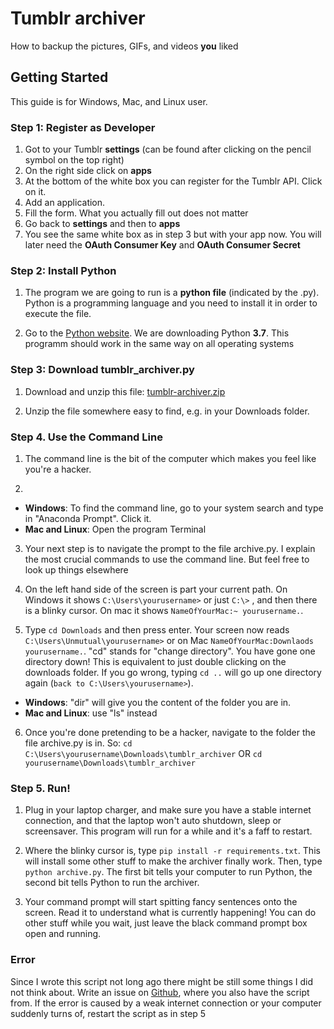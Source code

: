 # Tumblr archiver

How to backup the pictures, GIFs, and videos **you** liked



## Getting Started
This guide is for Windows, Mac, and Linux user. 

### Step 1: Register as Developer
1. Got to your Tumblr **settings** (can be found after clicking on the pencil symbol on the top right)
2. On the right side click on **apps**
3. At the bottom of the white box you can register for the Tumblr API. Click on it.
4. Add an application.
5. Fill the form. What you actually fill out does not matter
6. Go back to **settings** and then to **apps**
7. You see the same white box as in step 3 but with your app now. You will later need the **OAuth Consumer Key** and **OAuth Consumer Secret**

### Step 2: Install Python
1. The program we are going to run is a **python file** (indicated by the .py). Python is a programming language and you need to install it in order to execute the file.

2. Go to the [Python website](https://www.anaconda.com/download/). We are downloading Python **3.7**. This programm should work in the same way on all operating systems


### Step 3: Download tumblr_archiver.py

1. Download and unzip this file: [tumblr-archiver.zip](https://github.com/aauss/tumblr_archiver/zipball/master)

2. Unzip the file somewhere easy to find, e.g. in your Downloads folder. 


### Step 4. Use the Command Line

1. The command line is the bit of the computer which makes you feel like you're a hacker. 

2. 
- **Windows**: To find the command line, go to your system search and type in "Anaconda Prompt". Click it.
- **Mac and Linux**: Open the program Terminal

3. Your next step is to navigate the prompt to the file archive.py. I explain the most crucial commands to use the command line. But feel free to look up things elsewhere

4. On the left hand side of the screen is part your current path. On Windows it shows `C:\Users\yourusername>` or just `C:\>` , and then there is a blinky cursor. On mac it shows `NameOfYourMac:~ yourusername.`.

5. Type `cd Downloads` and then press enter. Your screen now reads `C:\Users\Unmutual\yourusername>` or on Mac `NameOfYourMac:Downlaods yourusername.`. "cd" stands for "change directory". You have gone one directory down! This is equivalent to just double clicking on the downloads folder. If you go wrong, typing `cd ..` will go up one directory again (`back to C:\Users\yourusername>`). 
- **Windows**: "dir" will give you the content of the folder you are in.
- **Mac and Linux**: use "ls" instead
6. Once you're done pretending to be a hacker, navigate to the folder the file archive.py is in. So:
`cd C:\Users\yourusername\Downloads\tumblr_archiver` OR `cd yourusername\Downloads\tumblr_archiver`


### Step 5. Run!

1. Plug in your laptop charger, and make sure you have a stable internet connection, and that the laptop won't auto shutdown, sleep or screensaver. This program will run for a while and it's a faff to restart. 

2. Where the blinky cursor is, type `pip install -r requirements.txt`. This will install some other stuff to make the archiver finally work. Then, type `python archive.py`. The first bit tells your computer to run Python, the second bit tells Python to run the archiver.

3. Your command prompt will start spitting fancy sentences onto the screen. Read it to understand what is currently happening! You can do other stuff while you wait, just leave the black command prompt box open and running.

### Error
Since I wrote this script not long ago there might be still some things I did not think about. Write an issue on [Github](https://github.com/aauss/tumblr_archiver/issues), where you also have the script from. If the error is caused by a weak internet connection or your computer suddenly turns of, restart the script as in step 5
